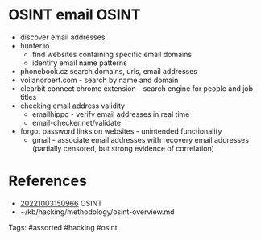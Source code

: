 # OSINT email OSINT
- discover email addresses
- hunter.io
  - find websites containing specific email domains
  - identify email name patterns
- phonebook.cz search domains, urls, email addresses
- voilanorbert.com - search by name and domain
- clearbit connect chrome extension - search engine for people and job titles
- checking email address validity
  - emailhippo - verify email addresses in real time
  - email-checker.net/validate
- forgot password links on websites - unintended functionality
  - gmail - associate email addresses with recovery email addresses (partially censored, but strong evidence of correlation)

# References
- [20221003150966](/zet/20221003150966/README.md) OSINT
- ~/kb/hacking/methodology/osint-overview.md

Tags:
    #assorted #hacking #osint
